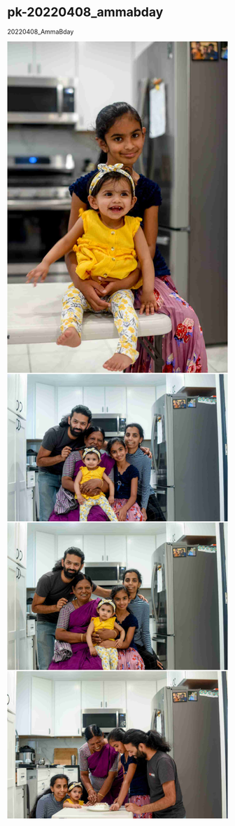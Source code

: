 # pk-20220408_ammabday
20220408_AmmaBday

![DSC_8243_M](public/img/DSC_8243_M.jpg)
![DSC_8259_M](public/img/DSC_8259_M.jpg)
![DSC_8264_M](public/img/DSC_8264_M.jpg)
![DSC_8271_M](public/img/DSC_8271_M.jpg)
